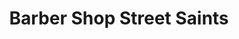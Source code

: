---
title: "Barber Shop Street Saints"
url: /aguascalientes/barber-shop-street-saints/
shop: peluquería
---